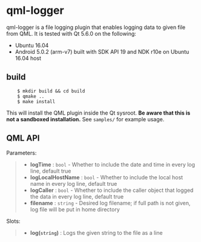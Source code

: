 qml-logger
==========

qml-logger is a file logging plugin that enables logging data to given file from QML. It is tested with Qt 5.6.0 on the
following:

  - Ubuntu 16.04
  - Android 5.0.2 (arm-v7) built with SDK API 19 and NDK r10e on Ubuntu 16.04 host

build
-----

```
    $ mkdir build && cd build
    $ qmake ..
    $ make install
```

This will install the QML plugin inside the Qt sysroot. **Be aware that this is not a sandboxed installation.** See `samples/` for example usage.

QML API
-------

Parameters:

>  - **logTime** :            `bool` - Whether to include the date and time in every log line, default true
>  - **logLocalHostName** :   `bool` - Whether to include the local host name in every log line, default true
>  - **logCaller** :          `bool` - Whether to include the caller object that logged the data in every log line, default true
>  - **filename** :           `string` - Desired log filename; if full path is not given, log file will be put in home directory

Slots:

>  - **log(`string`)** :        Logs the given string to the file as a line
